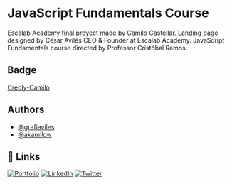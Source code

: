 # JavaScript Fundamentals Course

Escalab Academy final proyect made by Camilo Castellar.
Landing page designed by César Avilés CEO & Founder at Escalab Academy.
JavaScript Fundamentals course directed by Professor Cristóbal Ramos.

## Badge
[Credly-Camilo](https://www.credly.com/badges/dd0d9342-46ea-41b5-a91a-92c4ab3af5a4/linked_in_profile)


## Authors

- [@grafiaviles](https://github.com/grafiaviles)
- [@akamilow](https://github.com/akamilow)



## 🔗 Links

[![Portfolio](https://img.shields.io/badge/my_portfolio-000?style=for-the-badge&logo=ko-fi&logoColor=white)](https://akamilow.github.io)
[![LinkedIn](https://img.shields.io/badge/linkedin-0A66C2?style=for-the-badge&logo=linkedin&logoColor=white)](https://www.linkedin.com/)
[![Twitter](https://img.shields.io/badge/twitter-1DA1F2?style=for-the-badge&logo=twitter&logoColor=white)](https://www.linkedin.com/in/camilocastellar/)


